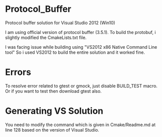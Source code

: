 # Protocol_Buffer
Protocol buffer solution for Visual Studio 2012 (Win10)

I am using official version of protocol buffer (3.5.1). To build the protobuf, i slightly modified the CmakeLists.txt file.

I was facing issue while building using "VS2012 x86 Native Command Line tool" So i used VS2012 to build the entire solution 
and it worked fine.

Errors
======
To resolve error related to gtest or gmock, just disable BUILD_TEST macro. Or if you want to test then download gtest also. 


Generating VS Solution
======================

You need to modify the command which is given in Cmake/Readme.md at line 128 based on the version of Visual Studio. 

